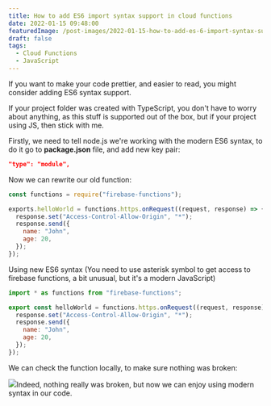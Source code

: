 ```yaml
---
title: How to add ES6 import syntax support in cloud functions
date: 2022-01-15 09:48:00
featuredImage: /post-images/2022-01-15-how-to-add-es-6-import-syntax-support-in-cloud-functions.webp
draft: false
tags:
  - Cloud Functions
  - JavaScript
---
```


If you want to make your code prettier, and easier to read, you might consider adding ES6 syntax support.

If your project folder was created with TypeScript, you don't have to worry about anything, as this stuff is supported out of the box, but if your project using JS, then stick with me.

Firstly, we need to tell node.js we're working with the modern ES6 syntax, to do it go to **package.json** file, and add new key pair:

```json
"type": "module",
```

Now we can rewrite our old function:

```javascript
const functions = require("firebase-functions");

exports.helloWorld = functions.https.onRequest((request, response) => {
  response.set("Access-Control-Allow-Origin", "*");
  response.send({
    name: "John",
    age: 20,
  });
});
```

Using new ES6 syntax
(You need to use asterisk symbol to get access to firebase functions, a bit unusual, but it's a modern JavaScript)

```javascript
import * as functions from "firebase-functions";

export const helloWorld = functions.https.onRequest((request, response) => {
  response.set("Access-Control-Allow-Origin", "*");
  response.send({
    name: "John",
    age: 20,
  });
});
```

We can check the function locally, to make sure nothing was broken:

![](/post-images/2022-01-image-response.webp)Indeed, nothing really was broken, but now we can enjoy using modern syntax in our code.
